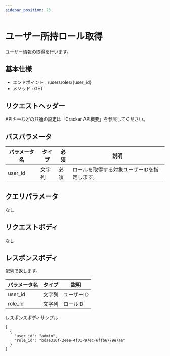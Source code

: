 ```yaml
---
sidebar_position: 23
---
```


# ユーザー所持ロール取得
ユーザー情報の取得を行います。

## 基本仕様
- エンドポイント : /usersroles/{user_id}
- メソッド : GET

## リクエストヘッダー
APIキーなどの共通の設定は「Cracker API概要」を参照してください。

## パスパラメータ

|パラメータ名|タイプ|必須|説明|
|----|----|----|----|
|user_id|文字列|必須|ロールを取得する対象ユーザーIDを指定します。|

## クエリパラメータ
なし

## リクエストボディ
なし

## レスポンスボディ
配列で返します。

|パラメータ名|タイプ|説明|
|----|----|----|
|user_id|文字列|ユーザーID|
|role_id|文字列|ロールID|

レスポンスボディサンプル
```
[
  {
    "user_id": "admin",
    "role_id": "bdae310f-2eee-4f01-97ec-6ffb6779e7aa"
  }
]
```
